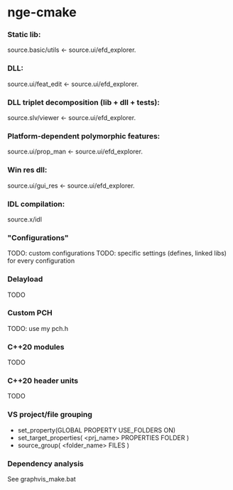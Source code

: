 # nge-cmake

### Static lib:
source.basic/utils  <-  source.ui/efd_explorer.

### DLL:
source.ui/feat_edit  <-  source.ui/efd_explorer.

### DLL triplet decomposition (lib + dll + tests):
source.slv/viewer  <-  source.ui/efd_explorer.

### Platform-dependent polymorphic features:
source.ui/prop_man  <-  source.ui/efd_explorer.

### Win res dll:
source.ui/gui_res  <-  source.ui/efd_explorer.

### IDL compilation:
source.x/idl

### "Configurations"
TODO: custom configurations
TODO: specific settings (defines, linked libs) for every configuration

### Delayload
TODO

### Custom PCH
TODO: use my pch.h

### C++20 modules
TODO

### C++20 header units
TODO

### VS project/file grouping
- set_property(GLOBAL PROPERTY USE_FOLDERS ON)
- set_target_properties( <prj_name> PROPERTIES FOLDER <folder> )
- source_group( <folder_name> FILES <src> )

### Dependency analysis
See graphvis_make.bat